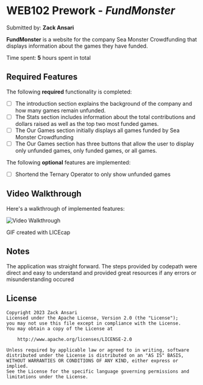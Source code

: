 # WEB102 Prework - *FundMonster*

Submitted by: **Zack Ansari**

**FundMonster** is a website for the company Sea Monster Crowdfunding that displays information about the games they have funded.

Time spent: **5** hours spent in total

## Required Features

The following **required** functionality is completed:

* [ ] The introduction section explains the background of the company and how many games remain unfunded.
* [ ] The Stats section includes information about the total contributions and dollars raised as well as the top two most funded games.
* [ ] The Our Games section initially displays all games funded by Sea Monster Crowdfunding
* [ ] The Our Games section has three buttons that allow the user to display only unfunded games, only funded games, or all games.

The following **optional** features are implemented:

* [ ] Shortend the Ternary Operator to only show unfunded games 

## Video Walkthrough

Here's a walkthrough of implemented features:

<img src='assets/WebPrework2.gif' title='Video Walkthrough' width='' alt='Video Walkthrough' />


GIF created with LICEcap  

## Notes

The application was straight forward. The steps provided by codepath were direct and easy to understand and provided great resources if any errors or misunderstanding occured

## License

    Copyright 2023 Zack Ansari
    Licensed under the Apache License, Version 2.0 (the "License");
    you may not use this file except in compliance with the License.
    You may obtain a copy of the License at

        http://www.apache.org/licenses/LICENSE-2.0

    Unless required by applicable law or agreed to in writing, software
    distributed under the License is distributed on an "AS IS" BASIS,
    WITHOUT WARRANTIES OR CONDITIONS OF ANY KIND, either express or implied.
    See the License for the specific language governing permissions and
    limitations under the License.
